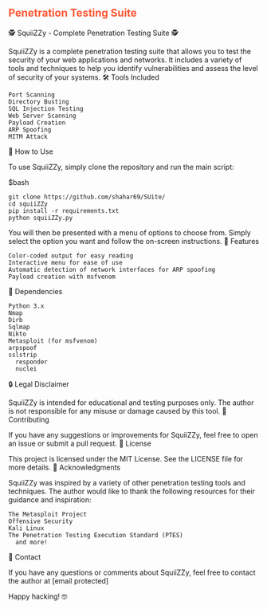 <h2 style="color:#FF5733">Penetration Testing Suite</h2>
			🕵️ SquiiZZy - Complete Penetration Testing Suite 🕵️

SquiiZZy is a complete penetration testing suite that allows you to test the security of your web applications and networks. It includes a variety of tools and techniques to help you identify vulnerabilities and assess the level of security of your systems.
🛠️ Tools Included

    Port Scanning
    Directory Busting
    SQL Injection Testing
    Web Server Scanning
    Payload Creation
    ARP Spoofing
    MITM Attack

📜 How to Use

To use SquiiZZy, simply clone the repository and run the main script:

$bash

	git clone https://github.com/shahar69/SUite/
	cd squiiZZy
	pip install -r requirements.txt
	python squiiZZy.py

You will then be presented with a menu of options to choose from. Simply select the option you want and follow the on-screen instructions.
🌟 Features

    Color-coded output for easy reading
    Interactive menu for ease of use
    Automatic detection of network interfaces for ARP spoofing
    Payload creation with msfvenom

🤖 Dependencies

    Python 3.x
    Nmap
    Dirb
    Sqlmap
    Nikto
    Metasploit (for msfvenom)
    arpspoof
    sslstrip
	  responder
	  nuclei

🔒 Legal Disclaimer

SquiiZZy is intended for educational and testing purposes only. The author is not responsible for any misuse or damage caused by this tool.
📝 Contributing

If you have any suggestions or improvements for SquiiZZy, feel free to open an issue or submit a pull request.
📜 License

This project is licensed under the MIT License. See the LICENSE file for more details.
🙏 Acknowledgments

SquiiZZy was inspired by a variety of other penetration testing tools and techniques. The author would like to thank the following resources for their guidance and inspiration:

    The Metasploit Project
    Offensive Security
    Kali Linux
    The Penetration Testing Execution Standard (PTES)
	  and more!

📧 Contact

If you have any questions or comments about SquiiZZy, feel free to contact the author at [email protected]

Happy hacking! 🤓
